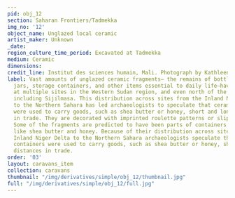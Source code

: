 ```yaml
---
pid: obj_12
section: Saharan Frontiers/Tadmekka
img_no: '12'
object_name: Unglazed local ceramic
artist_maker: Unknown
_date:
region_culture_time_period: Excavated at Tadmekka
medium: Ceramic
dimensions:
credit_line: Institut des sciences humain, Mali. Photograph by Kathleen Bickford Berzock
label: Vast amounts of unglazed ceramic fragments— the remains of bottles, bowls,
  jars, storage containers, and other items essential to daily life—have been excavated
  at multiple sites in the Western Sudan region, and even north of the Sahara at sites
  including Sijilmasa. This distribution across sites from the Inland Niger Delta
  to the Northern Sahara has led archaeologists to speculate that ceramic containers
  were used to carry goods, such as shea butter or honey, short and long distances
  in trade. They are decorated with imprinted roulette patterns or slip-painted motifs.
  Some of the fragments are predicted to have been parts of containers for products
  like shea butter and honey. Because of their distribution across sites from the
  Inland Niger Delta to the Northern Sahara archaeologists speculate that ceramic
  containers were used to carry goods, such as shea butter or honey, short and long
  distances in trade.
order: '03'
layout: caravans_item
collection: caravans
thumbnail: "/img/derivatives/simple/obj_12/thumbnail.jpg"
full: "/img/derivatives/simple/obj_12/full.jpg"
---
```

